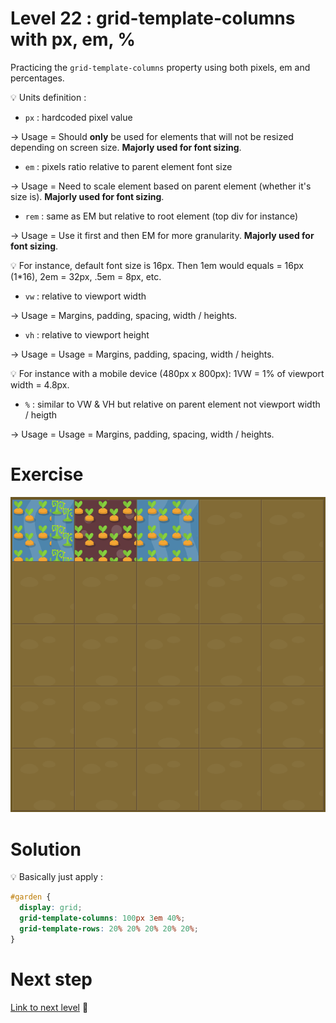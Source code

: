 # Level 22 : grid-template-columns with px, em, %

Practicing the `grid-template-columns` property using both pixels, em and percentages.

:bulb: Units definition : 
- `px` : hardcoded pixel value

&rarr; Usage = Should **only** be used for elements that will not be resized depending on screen size. **Majorly used for font sizing**.

- `em` : pixels ratio relative to parent element font size

&rarr; Usage = Need to scale element based on parent element (whether it's size is). **Majorly used for font sizing**.

- `rem` : same as EM but relative to root element (top div for instance)

&rarr; Usage = Use it first and then EM for more granularity. **Majorly used for font sizing**.

:bulb: For instance, default font size is 16px. Then 1em would equals = 16px (1*16), 2em = 32px, .5em = 8px, etc.

- `vw` : relative to viewport width

&rarr; Usage = Margins, padding, spacing, width / heights.

- `vh` : relative to viewport height

&rarr; Usage = Usage = Margins, padding, spacing, width / heights.

:bulb: For instance with a mobile device (480px x 800px): 1VW = 1% of viewport width = 4.8px.

- `%` : similar to VW & VH but relative on parent element not viewport width / heigth

&rarr; Usage = Usage = Margins, padding, spacing, width / heights.

# Exercise

![level 22](./level22.png)

# Solution

:bulb: Basically just apply : 

```css
#garden {
  display: grid;
  grid-template-columns: 100px 3em 40%;
  grid-template-rows: 20% 20% 20% 20% 20%;
}
```

# Next step

[Link to next level](./level23.md) :muscle:


